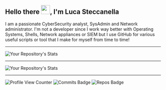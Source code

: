 ## Hello there <img src="https://github.com/TheDudeThatCode/TheDudeThatCode/blob/master/Assets/Hi.gif" width="29px">, I'm Luca Steccanella

I am a passionate CyberSecurity analyst, SysAdmin and Network administrator.
I'm not a developer since I work way better with Operating Systems, Shells, Network appliances or SIEM but I use GitHub for various useful scripts or tool that I make for myself from time to time!
____

![Your Repository's Stats](https://github-readme-stats.vercel.app/api?username=Steccas&show_icons=true&count_private=true)
____

![Your Repository's Stats](https://github-readme-stats.vercel.app/api/top-langs/?username=Steccas&layout=compact&count_private=true)
____

![Profile View Counter](https://komarev.com/ghpvc/?username=Steccas) ![Commits Badge](https://badges.pufler.dev/commits/monthly/Steccas) ![Repos Badge](https://badges.pufler.dev/repos/Steccas)

<!--
**Steccas/Steccas** is a ✨ _special_ ✨ repository because its `README.md` (this file) appears on your GitHub profile.

Here are some ideas to get you started:

- 🔭 I’m currently working on ...
- 🌱 I’m currently learning ...
- 👯 I’m looking to collaborate on ...
- 🤔 I’m looking for help with ...
- 💬 Ask me about ...
- 📫 How to reach me: ...
- 😄 Pronouns: ...
- ⚡ Fun fact: ...

<h2 align="center">My stack :man_technologist:</h2>

<p align="center">Tools that I use on a daily basis, or that I've used or worked (either much or a bit) with on the past</p>
<p align="center">
  <a href="https://stackshare.io/steccas/my-personal-stack">
    <img src="http://img.shields.io/badge/tech-stack-0690fa.svg?style=flat" alt="Steccas :: StackShare" />
  </a>
</p>


-->
